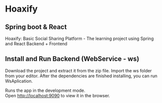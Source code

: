 # Hoaxify
## Spring boot & React
Hoaxify: Basic Social Sharing Platform - The learning project using Spring and React 
Backend + Frontend

## Install and Run Backend (WebService - ws)

Download the project and extract it from the zip file. Import the ws folder from your editor. After the dependencies are finished installing, you can run WsAplication.


Runs the app in the development mode.\
Open [http://localhost:9090](http://localhost:9090) to view it in the browser.